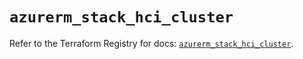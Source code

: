 # `azurerm_stack_hci_cluster`

Refer to the Terraform Registry for docs: [`azurerm_stack_hci_cluster`](https://registry.terraform.io/providers/hashicorp/azurerm/3.89.0/docs/resources/stack_hci_cluster).
